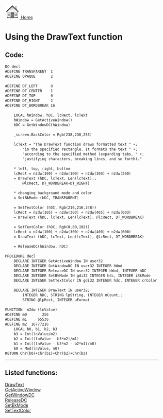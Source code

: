 [<img src="../images/home.png"> Home ](https://github.com/VFPX/Win32API)  

# Using the DrawText function

## Code:
```foxpro  
DO decl
#DEFINE TRANSPARENT  1
#DEFINE OPAQUE       2

#DEFINE DT_LEFT      0
#DEFINE DT_CENTER    1
#DEFINE DT_TOP       0
#DEFINE DT_RIGHT     2
#DEFINE DT_WORDBREAK 16

	LOCAL hWindow, hDC, lcRect, lcText
	hWindow = GetActiveWindow()
	hDC = GetWindowDC(hWindow)
	
	_screen.BackColor = Rgb(238,238,255)
	
	lcText = "The DrawText function draws formatted text " +;
		"in the specified rectangle. It formats the text " +;
		"according to the specified method (expanding tabs, " +;
		"justifying characters, breaking lines, and so forth)."

	* left, top, right, bottom
	lcRect = n2dw(100) + n2dw(100) + n2dw(300) + n2dw(260)
	= DrawText (hDC, lcText, Len(lcText),;
		@lcRect, DT_WORDBREAK+DT_RIGHT)

	* changing background mode and color
	= SetBkMode (hDC, TRANSPARENT)

	= SetTextColor (hDC, Rgb(216,216,248))
	lcRect = n2dw(105) + n2dw(303) + n2dw(405) + n2dw(603)
	= DrawText (hDC, lcText, Len(lcText), @lcRect, DT_WORDBREAK)

	= SetTextColor (hDC, Rgb(0,80,192))
	lcRect = n2dw(100) + n2dw(300) + n2dw(400) + n2dw(600)
	= DrawText (hDC, lcText, Len(lcText), @lcRect, DT_WORDBREAK)

	= ReleaseDC(hWindow, hDC)

PROCEDURE decl
	DECLARE INTEGER GetActiveWindow IN user32
	DECLARE INTEGER GetWindowDC IN user32 INTEGER hWnd
	DECLARE INTEGER ReleaseDC IN user32 INTEGER hWnd, INTEGER hDC
	DECLARE INTEGER SetBkMode IN gdi32 INTEGER hdc, INTEGER iBkMode
	DECLARE INTEGER SetTextColor IN gdi32 INTEGER hdc, INTEGER crColor

	DECLARE INTEGER DrawText IN user32;
		INTEGER hDC, STRING lpString, INTEGER nCount,;
		STRING @lpRect, INTEGER uFormat

FUNCTION  n2dw (lnValue)
#DEFINE m0       256
#DEFINE m1     65536
#DEFINE m2  16777216
	LOCAL b0, b1, b2, b3
	b3 = Int(lnValue/m2)
	b2 = Int((lnValue - b3*m2)/m1)
	b1 = Int((lnValue - b3*m2 - b2*m1)/m0)
	b0 = Mod(lnValue, m0)
RETURN Chr(b0)+Chr(b1)+Chr(b2)+Chr(b3)  
```  
***  


## Listed functions:
[DrawText](../libraries/user32/DrawText.md)  
[GetActiveWindow](../libraries/user32/GetActiveWindow.md)  
[GetWindowDC](../libraries/user32/GetWindowDC.md)  
[ReleaseDC](../libraries/user32/ReleaseDC.md)  
[SetBkMode](../libraries/gdi32/SetBkMode.md)  
[SetTextColor](../libraries/gdi32/SetTextColor.md)  
